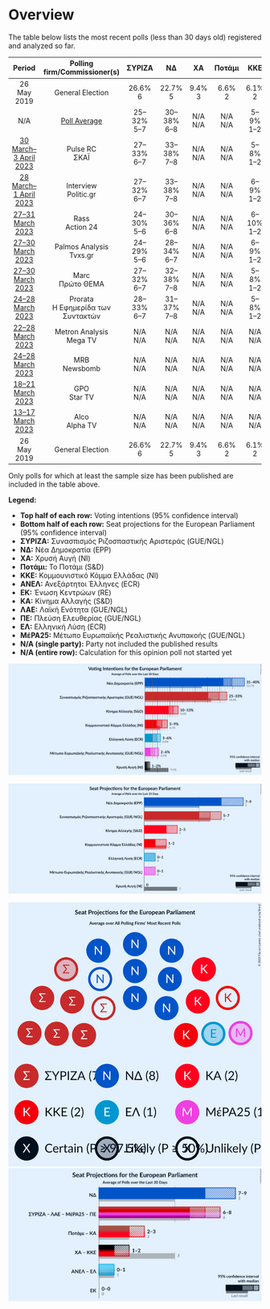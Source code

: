 # Overview

The table below lists the most recent polls (less than 30 days old) registered and analyzed so far.

| Period     | Polling firm/Commissioner(s) | ΣΥΡΙΖΑ | ΝΔ | ΧΑ | Ποτάμι | ΚΚΕ | ΑΝΕΛ | ΕΚ | ΚΑ | ΛΑΕ | ΠΕ | ΕΛ | ΜέΡΑ25 |
|:----------:|:----------------------------:|:--:|:--:|:--:|:--:|:--:|:--:|:--:|:--:|:--:|:--:|:--:|:--:|
| 26 May 2019 | General Election | 26.6% <br> 6 | 22.7% <br> 5 | 9.4% <br> 3 | 6.6% <br> 2 | 6.1% <br> 2 | 3.5% <br> 1 | 0.6% <br> 0 | 0.0% <br> 0 | 0.0% <br> 0 | 0.0% <br> 0 | 0.0% <br> 0 | 0.0% <br> 0 |
| N/A | [Poll Average](average.html) | 25–32% <br> 5–7 | 30–38% <br> 6–8 | N/A <br> N/A | N/A <br> N/A | 5–9% <br> 1–2 | N/A <br> N/A | N/A <br> N/A | 9–14% <br> 2–3 | N/A <br> N/A | 1–2% <br> 0 | 3–6% <br> 1 | 3–6% <br> 0–1 |
| [30 March–3 April 2023](2023-04-03-PulseRC.html) | Pulse RC <br> ΣΚΑΪ | 27–33% <br> 6–7 | 33–38% <br> 7–8 | N/A <br> N/A | N/A <br> N/A | 5–8% <br> 1–2 | N/A <br> N/A | N/A <br> N/A | 10–13% <br> 2–3 | N/A <br> N/A | N/A <br> N/A | 3–6% <br> 0–1 | 3–6% <br> 0–1 |
| [28 March–1 April 2023](2023-04-01-Interview.html) | Interview <br> Politic.gr | 27–32% <br> 6–7 | 33–38% <br> 7–8 | N/A <br> N/A | N/A <br> N/A | 6–9% <br> 1–2 | N/A <br> N/A | N/A <br> N/A | 9–12% <br> 2 | N/A <br> N/A | N/A <br> N/A | 4–6% <br> 1 | 4–6% <br> 1 |
| [27–31 March 2023](2023-03-31-Rass.html) | Rass <br> Action 24 | 24–30% <br> 5–6 | 30–36% <br> 6–8 | N/A <br> N/A | N/A <br> N/A | 6–10% <br> 1–2 | N/A <br> N/A | N/A <br> N/A | 11–16% <br> 2–3 | N/A <br> N/A | N/A <br> N/A | 4–7% <br> 1 | 4–7% <br> 1 |
| [27–30 March 2023](2023-03-30-PalmosAnalysis.html) | Palmos Analysis <br> Tvxs.gr | 24–29% <br> 5–6 | 28–34% <br> 6–7 | N/A <br> N/A | N/A <br> N/A | 6–9% <br> 1–2 | N/A <br> N/A | N/A <br> N/A | 9–13% <br> 2–3 | N/A <br> N/A | 1–2% <br> 0 | 4–6% <br> 1 | 4–6% <br> 1 |
| [27–30 March 2023](2023-03-30-Marc.html) | Marc <br> Πρώτο ΘΕΜΑ | 27–32% <br> 6–7 | 32–38% <br> 7–8 | N/A <br> N/A | N/A <br> N/A | 5–8% <br> 1–2 | N/A <br> N/A | N/A <br> N/A | 9–13% <br> 2–3 | N/A <br> N/A | 1–2% <br> 0 | 3–6% <br> 1 | 4–6% <br> 1 |
| [24–28 March 2023](2023-03-28-Prorata.html) | Prorata <br> Η Εφημερίδα των Συντακτών | 28–33% <br> 6–7 | 31–37% <br> 7–8 | N/A <br> N/A | N/A <br> N/A | 5–8% <br> 1–2 | N/A <br> N/A | N/A <br> N/A | 9–13% <br> 2–3 | N/A <br> N/A | N/A <br> N/A | 3–6% <br> 1 | 3–5% <br> 0–1 |
| [22–28 March 2023](2023-03-28-MetronAnalysis.html) | Metron Analysis <br> Mega TV | N/A <br> N/A | N/A <br> N/A | N/A <br> N/A | N/A <br> N/A | N/A <br> N/A | N/A <br> N/A | N/A <br> N/A | N/A <br> N/A | N/A <br> N/A | N/A <br> N/A | N/A <br> N/A | N/A <br> N/A |
| [24–28 March 2023](2023-03-28-MRB.html) | MRB <br> Newsbomb | N/A <br> N/A | N/A <br> N/A | N/A <br> N/A | N/A <br> N/A | N/A <br> N/A | N/A <br> N/A | N/A <br> N/A | N/A <br> N/A | N/A <br> N/A | N/A <br> N/A | N/A <br> N/A | N/A <br> N/A |
| [18–21 March 2023](2023-03-21-GPO.html) | GPO <br> Star TV | N/A <br> N/A | N/A <br> N/A | N/A <br> N/A | N/A <br> N/A | N/A <br> N/A | N/A <br> N/A | N/A <br> N/A | N/A <br> N/A | N/A <br> N/A | N/A <br> N/A | N/A <br> N/A | N/A <br> N/A |
| [13–17 March 2023](2023-03-17-Alco.html) | Alco <br> Alpha TV | N/A <br> N/A | N/A <br> N/A | N/A <br> N/A | N/A <br> N/A | N/A <br> N/A | N/A <br> N/A | N/A <br> N/A | N/A <br> N/A | N/A <br> N/A | N/A <br> N/A | N/A <br> N/A | N/A <br> N/A |
| 26 May 2019 | General Election | 26.6% <br> 6 | 22.7% <br> 5 | 9.4% <br> 3 | 6.6% <br> 2 | 6.1% <br> 2 | 3.5% <br> 1 | 0.6% <br> 0 | 0.0% <br> 0 | 0.0% <br> 0 | 0.0% <br> 0 | 0.0% <br> 0 | 0.0% <br> 0 |

Only polls for which at least the sample size has been published are included in the table above.

**Legend:**
+ **Top half of each row:** Voting intentions (95% confidence interval)
+ **Bottom half of each row:** Seat projections for the European Parliament (95% confidence interval)
+ **ΣΥΡΙΖΑ:** Συνασπισμός Ριζοσπαστικής Αριστεράς (GUE/NGL)
+ **ΝΔ:** Νέα Δημοκρατία (EPP)
+ **ΧΑ:** Χρυσή Αυγή (NI)
+ **Ποτάμι:** Το Ποτάμι (S&D)
+ **ΚΚΕ:** Κομμουνιστικό Κόμμα Ελλάδας (NI)
+ **ΑΝΕΛ:** Ανεξάρτητοι Έλληνες (ECR)
+ **ΕΚ:** Ένωση Κεντρώων (RE)
+ **ΚΑ:** Κίνημα Αλλαγής (S&D)
+ **ΛΑΕ:** Λαϊκή Ενότητα (GUE/NGL)
+ **ΠΕ:** Πλεύση Ελευθερίας (GUE/NGL)
+ **ΕΛ:** Ελληνική Λύση (ECR)
+ **ΜέΡΑ25:** Μέτωπο Ευρωπαϊκής Ρεαλιστικής Ανυπακοής (GUE/NGL)
+ **N/A (single party):** Party not included the published results
+ **N/A (entire row):** Calculation for this opinion poll not started yet


![Graph with voting intentions not yet produced](average.png "Voting Intentions")

![Graph with seats not yet produced](average-seats.png "Seats")

![Graph with seating plan not yet produced](average-seating-plan.png "Seating Plan")
![Graph with coalitions seats not yet produced](average-coalitions-seats.png "Coalitions Seats")
